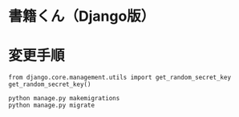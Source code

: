 # 書籍くん（Django版）

# 変更手順
```
from django.core.management.utils import get_random_secret_key  
get_random_secret_key()
```

```
python manage.py makemigrations
python manage.py migrate

```
